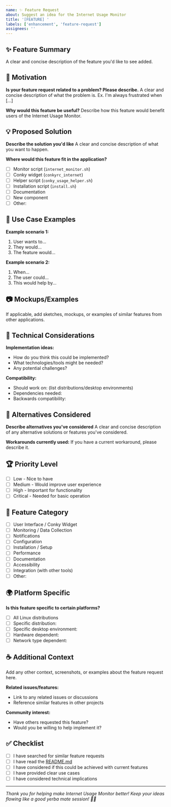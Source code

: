 ```yaml
---
name: ✨ Feature Request
about: Suggest an idea for the Internet Usage Monitor
title: '[FEATURE] '
labels: ['enhancement', 'feature-request']
assignees: ''
---
```


## ✨ Feature Summary

A clear and concise description of the feature you'd like to see added.

## 🏁 Motivation

**Is your feature request related to a problem? Please describe.**
A clear and concise description of what the problem is. Ex. I'm always frustrated when [...]

**Why would this feature be useful?**
Describe how this feature would benefit users of the Internet Usage Monitor.

## 💡 Proposed Solution

**Describe the solution you'd like**
A clear and concise description of what you want to happen.

**Where would this feature fit in the application?**
- [ ] Monitor script (`internet_monitor.sh`)
- [ ] Conky widget (`conkyrc_internet`)
- [ ] Helper script (`conky_usage_helper.sh`)
- [ ] Installation script (`install.sh`)
- [ ] Documentation
- [ ] New component
- [ ] Other: 

## 🎯 Use Case Examples

**Example scenario 1:**
1. User wants to...
2. They would...
3. The feature would...

**Example scenario 2:**
1. When...
2. The user could...
3. This would help by...

## 📷 Mockups/Examples

If applicable, add sketches, mockups, or examples of similar features from other applications.

## 🔧 Technical Considerations

**Implementation ideas:**
- How do you think this could be implemented?
- What technologies/tools might be needed?
- Any potential challenges?

**Compatibility:**
- Should work on: (list distributions/desktop environments)
- Dependencies needed: 
- Backwards compatibility: 

## 📄 Alternatives Considered

**Describe alternatives you've considered**
A clear and concise description of any alternative solutions or features you've considered.

**Workarounds currently used:**
If you have a current workaround, please describe it.

## 🏆 Priority Level

- [ ] Low - Nice to have
- [ ] Medium - Would improve user experience
- [ ] High - Important for functionality
- [ ] Critical - Needed for basic operation

## 📏 Feature Category

- [ ] User Interface / Conky Widget
- [ ] Monitoring / Data Collection
- [ ] Notifications
- [ ] Configuration
- [ ] Installation / Setup
- [ ] Performance
- [ ] Documentation
- [ ] Accessibility
- [ ] Integration (with other tools)
- [ ] Other: 

## 🌍 Platform Specific

**Is this feature specific to certain platforms?**
- [ ] All Linux distributions
- [ ] Specific distribution: 
- [ ] Specific desktop environment: 
- [ ] Hardware dependent: 
- [ ] Network type dependent: 

## ☕ Additional Context

Add any other context, screenshots, or examples about the feature request here.

**Related issues/features:**
- Link to any related issues or discussions
- Reference similar features in other projects

**Community interest:**
- Have others requested this feature?
- Would you be willing to help implement it?

## ✅ Checklist

- [ ] I have searched for similar feature requests
- [ ] I have read the [README.md](https://github.com/Yahya-Zekry/internet-usage-monitor/blob/main/README.md)
- [ ] I have considered if this could be achieved with current features
- [ ] I have provided clear use cases
- [ ] I have considered technical implications

---

*Thank you for helping make Internet Usage Monitor better! Keep your ideas flowing like a good yerba mate session! 🧉✨*


